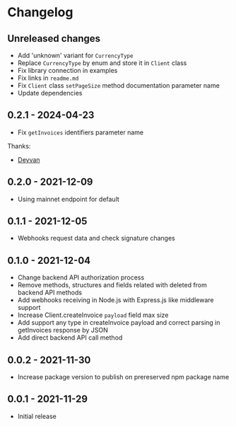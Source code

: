 # Changelog

## Unreleased changes

- Add 'unknown' variant for `CurrencyType`
- Replace `CurrencyType` by enum and store it in `Client` class
- Fix library connection in examples
- Fix links in `readme.md`
- Fix `Client` class `setPageSize` method documentation parameter name
- Update dependencies

## 0.2.1 - 2024-04-23

- Fix `getInvoices` identifiers parameter name

Thanks:

- [Deyvan](https://github.com/Deyvan)

## 0.2.0 - 2021-12-09

- Using mainnet endpoint for default

## 0.1.1 - 2021-12-05

- Webhooks request data and check signature changes

## 0.1.0 - 2021-12-04

- Change backend API authorization process
- Remove methods, structures and fields related with deleted from backend API methods
- Add webhooks receiving in Node.js with Express.js like middleware support
- Increase Client.createInvoice `payload` field max size
- Add support any type in createInvoice payload and correct parsing in getInvoices response by JSON
- Add direct backend API call method

## 0.0.2 - 2021-11-30

- Increase package version to publish on prereserved npm package name

## 0.0.1 - 2021-11-29

- Initial release